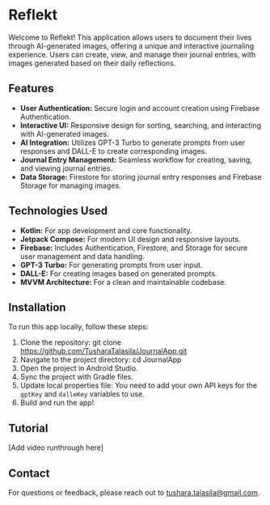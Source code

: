 # Reflekt

Welcome to Reflekt! This application allows users to document their lives through AI-generated images, offering a unique and interactive journaling experience. Users can create, view, and manage their journal entries, with images generated based on their daily reflections.

## Features

- **User Authentication:** Secure login and account creation using Firebase Authentication.
- **Interactive UI:** Responsive design for sorting, searching, and interacting with AI-generated images.
- **AI Integration:** Utilizes GPT-3 Turbo to generate prompts from user responses and DALL-E to create corresponding images.
- **Journal Entry Management:** Seamless workflow for creating, saving, and viewing journal entries.
- **Data Storage:** Firestore for storing journal entry responses and Firebase Storage for managing images.

## Technologies Used

- **Kotlin:** For app development and core functionality.
- **Jetpack Compose:** For modern UI design and responsive layouts.
- **Firebase:** Includes Authentication, Firestore, and Storage for secure user management and data handling.
- **GPT-3 Turbo:** For generating prompts from user input.
- **DALL-E:** For creating images based on generated prompts.
- **MVVM Architecture:** For a clean and maintainable codebase.

## Installation

To run this app locally, follow these steps:

1. Clone the repository: git clone https://github.com/TusharaTalasila/JournalApp.git
2. Navigate to the project directory: cd JournalApp
3. Open the project in Android Studio.
4. Sync the project with Gradle files.
5. Update local properties file: You need to add your own API keys for the `gptKey` and `dalleKey` variables to use.
6. Build and run the app!

## Tutorial

[Add video runthrough here]

## Contact

For questions or feedback, please reach out to tushara.talasila@gmail.com.
